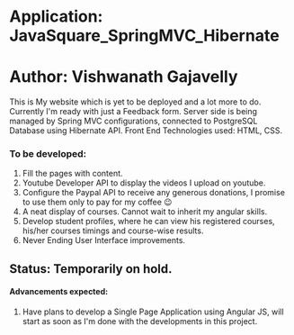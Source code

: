 # Application: JavaSquare_SpringMVC_Hibernate 

# Author: Vishwanath Gajavelly

This is My website which is yet to be deployed and a lot more to do. Currently I'm ready with just a Feedback form. Server side is being managed by Spring MVC configurations, connected to PostgreSQL Database using Hibernate API. Front End Technologies used: HTML, CSS.

### To be developed: 
1. Fill the pages with content.
2. Youtube Developer API to display the videos I upload on youtube.
3. Configure the Paypal API to receive any generous donations, I promise to use them only to pay for my coffee 😉
4. A neat display of courses. Cannot wait to inherit my angular skills.
5. Develop student profiles, where he can view his registered courses, his/her courses timings and course-wise results. 
6. Never Ending User Interface improvements.

## Status: Temporarily on hold. 

#### Advancements expected:
1. Have plans to develop a Single Page Application using Angular JS, will start as soon as I'm done with the developments in this project.
